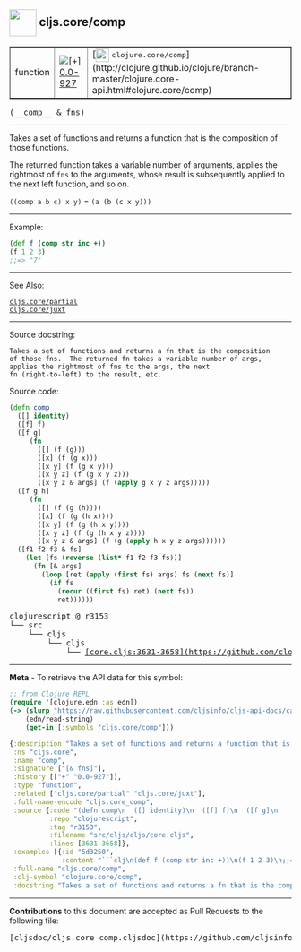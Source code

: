 ## <img width="48px" valign="middle" src="http://i.imgur.com/Hi20huC.png"> cljs.core/comp

 <table border="1">
<tr>

<td>function</td>
<td><a href="https://github.com/cljsinfo/cljs-api-docs/tree/0.0-927"><img valign="middle" alt="[+] 0.0-927" src="https://img.shields.io/badge/+-0.0--927-lightgrey.svg"></a> </td>
<td>
[<img height="24px" valign="middle" src="http://i.imgur.com/1GjPKvB.png"> <samp>clojure.core/comp</samp>](http://clojure.github.io/clojure/branch-master/clojure.core-api.html#clojure.core/comp)
</td>
</tr>
</table>

 <samp>
(__comp__ & fns)<br>
</samp>

---

Takes a set of functions and returns a function that is the composition
of those functions.

The returned function takes a variable number of arguments, applies the
rightmost of `fns` to the arguments, whose result is subsequently applied to
the next left function, and so on.

`((comp a b c) x y)` = `(a (b (c x y)))`

---

Example:

```clj
(def f (comp str inc +))
(f 1 2 3)
;;=> "7"
```

---

See Also:

[`cljs.core/partial`](cljs.core_partial.md)<br>
[`cljs.core/juxt`](cljs.core_juxt.md)<br>

---

Source docstring:

```
Takes a set of functions and returns a fn that is the composition
of those fns.  The returned fn takes a variable number of args,
applies the rightmost of fns to the args, the next
fn (right-to-left) to the result, etc.
```

Source code:

```clj
(defn comp
  ([] identity)
  ([f] f)
  ([f g]
     (fn
       ([] (f (g)))
       ([x] (f (g x)))
       ([x y] (f (g x y)))
       ([x y z] (f (g x y z)))
       ([x y z & args] (f (apply g x y z args)))))
  ([f g h]
     (fn
       ([] (f (g (h))))
       ([x] (f (g (h x))))
       ([x y] (f (g (h x y))))
       ([x y z] (f (g (h x y z))))
       ([x y z & args] (f (g (apply h x y z args))))))
  ([f1 f2 f3 & fs]
    (let [fs (reverse (list* f1 f2 f3 fs))]
      (fn [& args]
        (loop [ret (apply (first fs) args) fs (next fs)]
          (if fs
            (recur ((first fs) ret) (next fs))
            ret))))))
```

 <pre>
clojurescript @ r3153
└── src
    └── cljs
        └── cljs
            └── <ins>[core.cljs:3631-3658](https://github.com/clojure/clojurescript/blob/r3153/src/cljs/cljs/core.cljs#L3631-L3658)</ins>
</pre>


---

__Meta__ - To retrieve the API data for this symbol:

```clj
;; from Clojure REPL
(require '[clojure.edn :as edn])
(-> (slurp "https://raw.githubusercontent.com/cljsinfo/cljs-api-docs/catalog/cljs-api.edn")
    (edn/read-string)
    (get-in [:symbols "cljs.core/comp"]))
```

```clj
{:description "Takes a set of functions and returns a function that is the composition\nof those functions.\n\nThe returned function takes a variable number of arguments, applies the\nrightmost of `fns` to the arguments, whose result is subsequently applied to\nthe next left function, and so on.\n\n`((comp a b c) x y)` = `(a (b (c x y)))`",
 :ns "cljs.core",
 :name "comp",
 :signature ["[& fns]"],
 :history [["+" "0.0-927"]],
 :type "function",
 :related ["cljs.core/partial" "cljs.core/juxt"],
 :full-name-encode "cljs.core_comp",
 :source {:code "(defn comp\n  ([] identity)\n  ([f] f)\n  ([f g]\n     (fn\n       ([] (f (g)))\n       ([x] (f (g x)))\n       ([x y] (f (g x y)))\n       ([x y z] (f (g x y z)))\n       ([x y z & args] (f (apply g x y z args)))))\n  ([f g h]\n     (fn\n       ([] (f (g (h))))\n       ([x] (f (g (h x))))\n       ([x y] (f (g (h x y))))\n       ([x y z] (f (g (h x y z))))\n       ([x y z & args] (f (g (apply h x y z args))))))\n  ([f1 f2 f3 & fs]\n    (let [fs (reverse (list* f1 f2 f3 fs))]\n      (fn [& args]\n        (loop [ret (apply (first fs) args) fs (next fs)]\n          (if fs\n            (recur ((first fs) ret) (next fs))\n            ret))))))",
          :repo "clojurescript",
          :tag "r3153",
          :filename "src/cljs/cljs/core.cljs",
          :lines [3631 3658]},
 :examples [{:id "5d3250",
             :content "```clj\n(def f (comp str inc +))\n(f 1 2 3)\n;;=> \"7\"\n```"}],
 :full-name "cljs.core/comp",
 :clj-symbol "clojure.core/comp",
 :docstring "Takes a set of functions and returns a fn that is the composition\nof those fns.  The returned fn takes a variable number of args,\napplies the rightmost of fns to the args, the next\nfn (right-to-left) to the result, etc."}

```

---

__Contributions__ to this document are accepted as Pull Requests to the following file:

 <pre>
[cljsdoc/cljs.core_comp.cljsdoc](https://github.com/cljsinfo/cljs-api-docs/blob/master/cljsdoc/cljs.core_comp.cljsdoc)
</pre>

